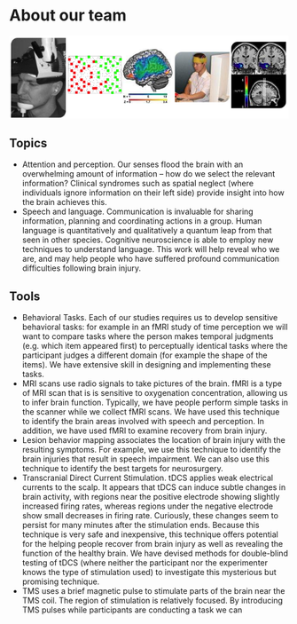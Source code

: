 # About our team

![crnl](crnl.png)

## Topics

 - Attention and perception. Our senses flood the brain with an overwhelming amount of information – how do we select the relevant information? Clinical syndromes such as spatial neglect (where individuals ignore information on their left side) provide insight into how the brain achieves this.
 - Speech and language. Communication is invaluable for sharing information, planning and coordinating actions in a group. Human language is quantitatively and qualitatively a quantum leap from that seen in other species. Cognitive neuroscience is able to employ new techniques to understand language. This work will help reveal who we are, and may help people who have suffered profound communication difficulties following brain injury.

## Tools

 - Behavioral Tasks. Each of our studies requires us to develop sensitive behavioral tasks: for example in an fMRI study of time perception we will want to compare tasks where the person makes temporal judgments (e.g. which item appeared first) to perceptually identical tasks where the participant judges a different domain (for example the shape of the items). We have extensive skill in designing and implementing these tasks.
 - MRI scans use radio signals to take pictures of the brain. fMRI is a type of MRI scan that is is sensitive to oxygenation concentration, allowing us to infer brain function. Typically, we have people perform simple tasks in the scanner while we collect fMRI scans. We have used this technique to identify the brain areas involved with speech and perception. In addition, we have used fMRI to examine recovery from brain injury.
 - Lesion behavior mapping associates the location of brain injury with the resulting symptoms. For example, we use this technique to identify the brain injuries that result in speech impairment. We can also use this technique to identify the best targets for neurosurgery.
 - Transcranial Direct Current Stimulation. tDCS applies weak electrical currents to the scalp. It appears that tDCS can induce subtle changes in brain activity, with regions near the positive electrode showing slightly increased firing rates, whereas regions under the negative electrode show small decreases in firing rate. Curiously, these changes seem to persist for many minutes after the stimulation ends. Because this technique is very safe and inexpensive, this technique offers potential for the helping people recover from brain injury as well as revealing the function of the healthy brain. We have devised methods for double-blind testing of tDCS (where neither the participant nor the experimenter knows the type of stimulation used) to investigate this mysterious but promising technique.
 - TMS uses a brief magnetic pulse to stimulate parts of the brain near the TMS coil. The region of stimulation is relatively focused. By introducing TMS pulses while participants are conducting a task we can
